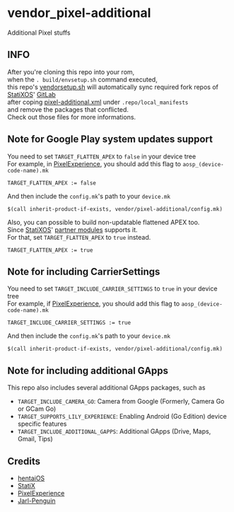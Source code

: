 # vendor_pixel-additional
Additional Pixel stuffs

## INFO
After you're cloning this repo into your rom,
<br>when the ```. build/envsetup.sh``` command executed,
<br>this repo's [vendorsetup.sh](https://github.com/TheParasiteProject/vendor_pixel-additional/blob/thirteen-plus/vendorsetup.sh) will automatically sync required fork repos of [StatiXOS](https://github.com/StatiXOS)' [GitLab](https://gitlab.com/statixos)
<br>after coping [pixel-additional.xml](https://github.com/TheParasiteProject/vendor_pixel-additional/blob/thirteen-plus/pixel-additional.xml) under `.repo/local_manifests`
<br>and remove the packages that conflicted.
<br>Check out those files for more informations.

## Note for Google Play system updates support

You need to set `TARGET_FLATTEN_APEX` to `false` in your device tree
<br>For example, in [PixelExperience](https://github.com/PixelExperience), you should add this flag to `aosp_(device-code-name).mk`

```TARGET_FLATTEN_APEX := false```

And then include the `config.mk`'s path to your `device.mk`

```$(call inherit-product-if-exists, vendor/pixel-additional/config.mk)```

Also, you can possible to build non-updatable flattened APEX too.
<br>Since [StatiXOS](https://github.com/StatiXOS)' [partner modules](https://gitlab.com/statixos/android_vendor_partner_modules) supports it.
<br>For that, set `TARGET_FLATTEN_APEX` to `true` instead.

```TARGET_FLATTEN_APEX := true```

## Note for including CarrierSettings
You need to set `TARGET_INCLUDE_CARRIER_SETTINGS` to `true` in your device tree
<br>For example, if [PixelExperience](https://github.com/PixelExperience), you should add this flag to `aosp_(device-code-name).mk`

```TARGET_INCLUDE_CARRIER_SETTINGS := true```

And then include the `config.mk`'s path to your `device.mk`

```$(call inherit-product-if-exists, vendor/pixel-additional/config.mk)```

## Note for including additional GApps
This repo also includes several additional GApps packages, such as 
* `TARGET_INCLUDE_CAMERA_GO`: Camera from Google (Formerly, Camera Go or GCam Go)
* `TARGET_SUPPORTS_LILY_EXPERIENCE`: Enabling Android (Go Edition) device specific features
* `TARGET_INCLUDE_ADDITIONAL_GAPPS`: Additional GApps (Drive, Maps, Gmail, Tips)

## Credits
* [hentaiOS](https://github.com/hentaiOS)
* [StatiX](https://github.com/StatiXOS)
* [PixelExperience](https://github.com/PixelExperience)
* [Jarl-Penguin](https://github.com/JarlPenguin)
